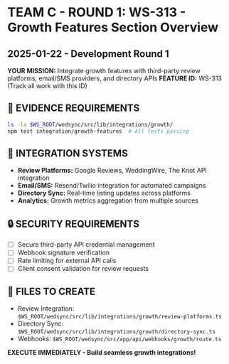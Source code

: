 # TEAM C - ROUND 1: WS-313 - Growth Features Section Overview
## 2025-01-22 - Development Round 1

**YOUR MISSION:** Integrate growth features with third-party review platforms, email/SMS providers, and directory APIs
**FEATURE ID:** WS-313 (Track all work with this ID)

## 🚨 EVIDENCE REQUIREMENTS
```bash
ls -la $WS_ROOT/wedsync/src/lib/integrations/growth/
npm test integration/growth-features  # All tests passing
```

## 🎯 INTEGRATION SYSTEMS
- **Review Platforms:** Google Reviews, WeddingWire, The Knot API integration
- **Email/SMS:** Resend/Twilio integration for automated campaigns
- **Directory Sync:** Real-time listing updates across platforms
- **Analytics:** Growth metrics aggregation from multiple sources

## 🔒 SECURITY REQUIREMENTS
- [ ] Secure third-party API credential management
- [ ] Webhook signature verification
- [ ] Rate limiting for external API calls
- [ ] Client consent validation for review requests

## 💾 FILES TO CREATE
- Review Integration: `$WS_ROOT/wedsync/src/lib/integrations/growth/review-platforms.ts`
- Directory Sync: `$WS_ROOT/wedsync/src/lib/integrations/growth/directory-sync.ts`
- Webhooks: `$WS_ROOT/wedsync/src/app/api/webhooks/growth/route.ts`

**EXECUTE IMMEDIATELY - Build seamless growth integrations!**